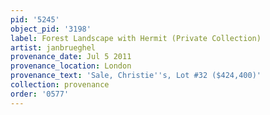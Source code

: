 ```yaml
---
pid: '5245'
object_pid: '3198'
label: Forest Landscape with Hermit (Private Collection)
artist: janbrueghel
provenance_date: Jul 5 2011
provenance_location: London
provenance_text: 'Sale, Christie''s, Lot #32 ($424,400)'
collection: provenance
order: '0577'
---
```

